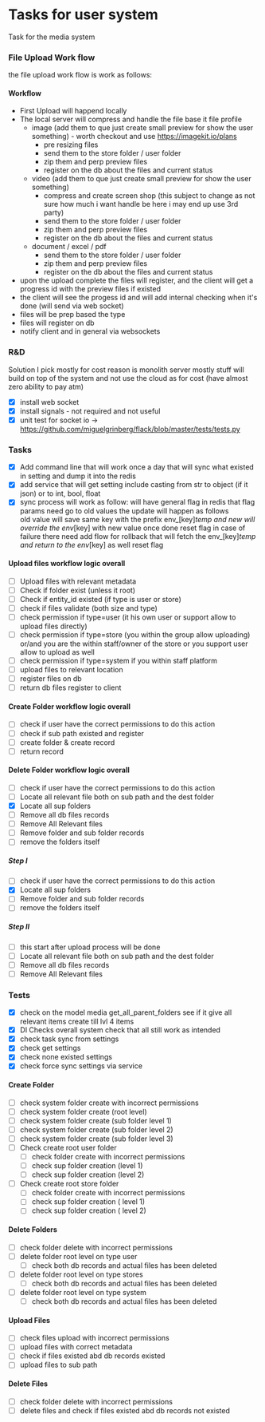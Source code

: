 # Tasks for user system
Task for the media system

### File Upload Work flow

the file upload work flow is work as follows:

#### Workflow

- First Upload will happend locally
- The local server will compress and handle the file base it file profile
  - image (add them to que just create small preview for show the user something) - worth checkout and use https://imagekit.io/plans
    - pre resizing files
    - send them to the store folder / user folder
    - zip them and perp preview files
    - register on the db about the files and current status
  - video (add them to que just create small preview for show the user something)
    - compress and create screen shop (this subject to change as not sure how much i want handle be here i may end up use 3rd party)
    - send them to the store folder / user folder
    - zip them and perp preview files
    - register on the db about the files and current status
  - document / excel / pdf
    - send them to the store folder / user folder
    - zip them and perp preview files
    - register on the db about the files and current status
- upon the upload complete the files will register, and the client will get a progress id with the preview files if existed
- the client will see the progess id and will add internal checking when it's done (will send via web socket)
- files will be prep based the type
- files will register on db
- notify client and in general via websockets


### R&D

Solution I pick mostly for cost reason is monolith server mostly stuff will build on top of the system and not use the cloud as for cost (have almost zero ability to pay atm)

- [x] install web socket
- [x] install signals - not required and not useful
- [x] unit test for socket io -> https://github.com/miguelgrinberg/flack/blob/master/tests/tests.py

### Tasks
- [x] Add command line that will work once a day that will sync what existed in setting and dump it into the redis
- [x] add service that will get setting include casting from str to object (if it json) or to int, bool, float
- [x] sync process will work as follow: will have general flag in redis that flag params need go to old values the update will happen as follows  
        old value will save same key with the prefix env_[key]_temp  and new will override the env_[key] with new value once done reset flag in case of failure there need add flow for
        rollback that will fetch the  env_[key]_temp and return to the env_[key] as well reset flag

#### Upload files workflow logic overall
- [ ] Upload files with relevant metadata
- [ ] Check if folder exist (unless it root)
- [ ] Check if entity_id existed (if type is user or store)
- [ ] check if files validate (both size and type)
- [ ] check permission if type=user (it his own user or support allow to upload files directly)
- [ ] check permission if type=store (you within the group allow uploading) or/and you are the within staff/owner of the store or you support user allow to upload as well
- [ ] check permission if type=system if you within staff platform
- [ ] upload files to relevant location
- [ ] register files on db
- [ ] return db files register to client

#### Create Folder workflow logic overall
- [ ]  check if user have the correct permissions to do this action
- [ ]  check if sub path existed and register
- [ ]  create folder & create record
- [ ]  return record

#### Delete Folder workflow logic overall
- [ ] check if user have the correct permissions to do this action
- [ ] Locate all relevant file both on sub path and the dest folder
- [x] Locate all sup folders
- [ ] Remove all db files records
- [ ] Remove All Relevant files
- [ ] Remove folder and sub folder records
- [ ] remove the folders itself
##### Step I
- [ ] check if user have the correct permissions to do this action
- [x] Locate all sup folders
- [ ] Remove folder and sub folder records
- [ ] remove the folders itself
##### Step II
- [ ] this start after upload process will be done
- [ ] Locate all relevant file both on sub path and the dest folder
- [ ] Remove all db files records
- [ ] Remove All Relevant files
### Tests
- [x] check on the model media get_all_parent_folders see if it give all relevant items create till lvl 4 items
- [x] DI Checks overall system check that all still work as intended
- [x] check task sync from settings
- [x] check get settings
- [x] check none existed settings
- [x] check force sync settings via service
#### Create Folder
- [ ] check system folder create with incorrect permissions
- [ ] check system folder create (root level)
- [ ] check system folder create (sub folder level 1)
- [ ] check system folder create (sub folder level 2)
- [ ] check system folder create (sub folder level 3)
- [ ] Check create root user folder
  - [ ] check folder create with incorrect permissions
  - [ ] check sup folder creation (level 1)
  - [ ] check sup folder creation (level 2)
- [ ] Check create root store folder
  - [ ] check folder create with incorrect permissions
  - [ ] check sup folder creation ( level 1)
  - [ ] check sup folder creation ( level 2)
#### Delete Folders
- [ ] check folder delete with incorrect permissions
- [ ] delete folder root level on type user
  - [ ] check both db records and actual files has been deleted
- [ ] delete folder root level on type stores
  - [ ] check both db records and actual files has been deleted
- [ ] delete folder root level on type system
  - [ ] check both db records and actual files has been deleted

#### Upload Files
- [ ] check files upload with incorrect permissions
- [ ] upload files with correct metadata
- [ ] check if files existed abd db records existed
- [ ] upload files to sub path

#### Delete Files
- [ ] check folder delete with incorrect permissions
- [ ] delete files and check if files existed abd db records not existed
